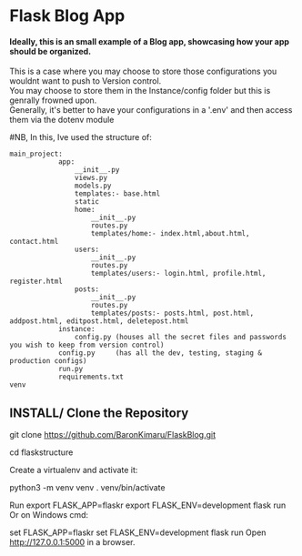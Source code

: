 # Flask Blog App

#### Ideally, this is an small example of a Blog app, showcasing how your app should be organized.
This is a case where you may choose to store those configurations you wouldnt want to push to Version control.\
You may choose to store them in the Instance/config folder but this is genrally frowned upon.\
Generally, it's better to have your configurations in a '.env' and then access them via the dotenv module 

#NB, In this, Ive used the structure of:
```
main_project:
            app:
                __init__.py
                views.py
                models.py
                templates:- base.html
                static
                home:
                    __init__.py
                    routes.py
                    templates/home:- index.html,about.html, contact.html
                users:
                    __init__.py
                    routes.py
                    templates/users:- login.html, profile.html, register.html
                posts:
                    __init__.py
                    routes.py
                    templates/posts:- posts.html, post.html, addpost.html, editpost.html, deletepost.html
            instance:
                config.py (houses all the secret files and passwords you wish to keep from version control)
            config.py     (has all the dev, testing, staging & production configs)
            run.py
            requirements.txt
venv
```

## INSTALL/ Clone the Repository  
git clone https://github.com/BaronKimaru/FlaskBlog.git  
  
cd flaskstructure

Create a virtualenv and activate it:

python3 -m venv venv
. venv/bin/activate

Run
export FLASK_APP=flaskr
export FLASK_ENV=development
flask run
Or on Windows cmd:

set FLASK_APP=flaskr
set FLASK_ENV=development
flask run
Open http://127.0.0.1:5000 in a browser.
